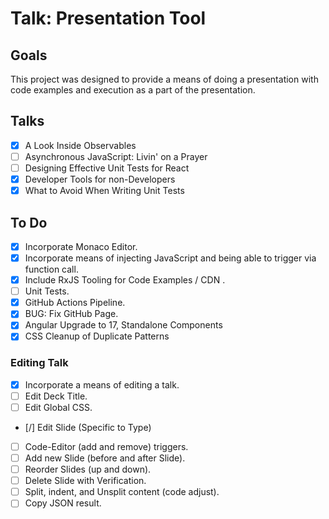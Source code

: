 # Talk: Presentation Tool

## Goals

This project was designed to provide a means of doing a presentation with code examples and execution as a part of the presentation.

## Talks

- [x] A Look Inside Observables
- [ ] Asynchronous JavaScript: Livin' on a Prayer
- [ ] Designing Effective Unit Tests for React
- [x] Developer Tools for non-Developers
- [x] What to Avoid When Writing Unit Tests

## To Do

- [x] Incorporate Monaco Editor.
- [x] Incorporate means of injecting JavaScript and being able to trigger via function call.
- [x] Include RxJS Tooling for Code Examples / CDN [](https://rxjs.dev/guide/importing#cdn).
- [ ] Unit Tests.
- [x] GitHub Actions Pipeline.
- [x] BUG: Fix GitHub Page.
- [x] Angular Upgrade to 17, Standalone Components
- [x] CSS Cleanup of Duplicate Patterns

### Editing Talk

- [x] Incorporate a means of editing a talk.
- [ ] Edit Deck Title.
- [ ] Edit Global CSS.
- [/] Edit Slide (Specific to Type)
- [ ] Code-Editor (add and remove) triggers.
- [ ] Add new Slide (before and after Slide).
- [ ] Reorder Slides (up and down).
- [ ] Delete Slide with Verification.
- [ ] Split, indent, and Unsplit content (code adjust).
- [ ] Copy JSON result.